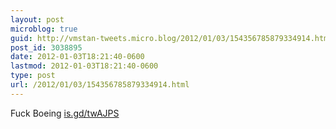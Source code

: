 ```yaml
---
layout: post
microblog: true
guid: http://vmstan-tweets.micro.blog/2012/01/03/154356785879334914.html
post_id: 3038895
date: 2012-01-03T18:21:40-0600
lastmod: 2012-01-03T18:21:40-0600
type: post
url: /2012/01/03/154356785879334914.html
---
```

Fuck Boeing <a href="http://is.gd/twAJPS">is.gd/twAJPS</a>
